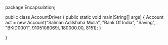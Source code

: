 package Encapsulation;

public class AccountDriver {
	public static void main(String[] args) {
		Account act = new Account("Salman Adilshaha Mulla", "Bank Of India", "Saving", 
								"BKID0001", 9105108069l, 180000.00, 8151);
		}

}
